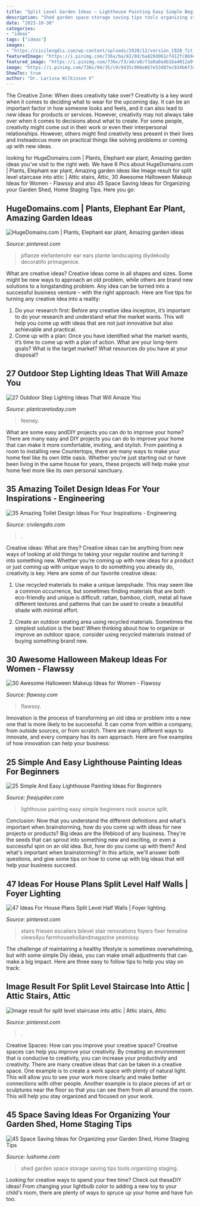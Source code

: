 ```yaml
---
title: "Split Level Garden Ideas ~ Lighthouse Painting Easy Simple Beginners Rock Source Split"
description: "Shed garden space storage saving tips tools organizing staging"
date: "2023-10-30"
categories:
- "ideas"
tags: ["ideas"]
images:
- "https://civilengdis.com/wp-content/uploads/2020/12/version_1920_fit_vannaya2.jpg"
featuredImage: "https://i.pinimg.com/736x/ba/82/8d/ba828d961cf412fc8694235932086d4d.jpg"
featured_image: "https://i.pinimg.com/736x/f3/a0/a0/f3a0a0adb1ba4012a9f66ebf3f0eba4e.jpg"
image: "https://i.pinimg.com/736x/94/35/c9/9435c906e867e53d87ec934b6f34ffb9.jpg"
ShowToc: true
author: "Dr. Larissa Wilkinson V"
---
```



The Creative Zone: When does creativity take over?
Creativity is a key word when it comes to deciding what to wear for the upcoming day. It can be an important factor in how someone looks and feels, and it can also lead to new ideas for products or services. However, creativity may not always take over when it comes to decisions about what to create. For some people, creativity might come out in their work or even their interpersonal relationships. However, others might find creativity less present in their lives and insteadocus more on practical things like solving problems or coming up with new ideas.

	

		
looking for HugeDomains.com | Plants, Elephant ear plant, Amazing garden ideas you've visit to the right web. We have 8 Pics about HugeDomains.com | Plants, Elephant ear plant, Amazing garden ideas like Image result for split level staircase into attic | Attic stairs, Attic, 30 Awesome Halloween Makeup Ideas for Women - Flawssy and also 45 Space Saving Ideas for Organizing your Garden Shed, Home Staging Tips. Here you go:
		
    
## HugeDomains.com | Plants, Elephant Ear Plant, Amazing Garden Ideas

<img loading=lazy src="https://i.pinimg.com/736x/94/35/c9/9435c906e867e53d87ec934b6f34ffb9.jpg" onerror="this.onerror=null;this.src='https://tse1.mm.bing.net/th?id=OIP.w6PPmYCxDcY8l5KrvJRvsgHaLH&amp;pid=15.1';" alt="HugeDomains.com | Plants, Elephant ear plant, Amazing garden ideas">

_Source: pinterest.com_

>pflanze elefantenohr ear ears plante landscaping diydekodiy decoratifo primagenice. 

	

What are creative ideas?
Creative ideas come in all shapes and sizes. Some might be new ways to approach an old problem, while others are brand new solutions to a longstanding problem. Any idea can be turned into a successful business venture – with the right approach. Here are five tips for turning any creative idea into a reality: 
1. Do your research first: Before any creative idea inception, it’s important to do your research and understand what the market wants. This will help you come up with ideas that are not just innovative but also achievable and practical. 
2. Come up with a plan: Once you have identified what the market wants, it’s time to come up with a plan of action. What are your long-term goals? What is the target market? What resources do you have at your disposal?

    
## 27 Outdoor Step Lighting Ideas That Will Amaze You

<img loading=lazy src="https://plantcaretoday.com/wp-content/uploads/DR_Lighting9.jpg" onerror="this.onerror=null;this.src='https://tse1.mm.bing.net/th?id=OIP.OEn1LGOyygR6NOiJ7J3vdwHaJ4&amp;pid=15.1';" alt="27 Outdoor Step Lighting Ideas That Will Amaze You">

_Source: plantcaretoday.com_

>feeney. 

	

What are some easy andDIY projects you can do to improve your home?
There are many easy and DIY projects you can do to improve your home that can make it more comfortable, inviting, and stylish. From painting a room to installing new Countertops, there are many ways to make your home feel like its own little oasis. Whether you're just starting out or have been living in the same house for years, these projects will help make your home feel more like its own personal sanctuary.

    
## 35 Amazing Toilet Design Ideas For Your Inspirations - Engineering

<img loading=lazy src="https://civilengdis.com/wp-content/uploads/2020/12/version_1920_fit_vannaya2.jpg" onerror="this.onerror=null;this.src='https://tse4.mm.bing.net/th?id=OIP.qhw-GmW9NabwvR-ClNbAFwHaJ4&amp;pid=15.1';" alt="35 Amazing Toilet Design Ideas For Your Inspirations - Engineering">

_Source: civilengdis.com_

>. 

	

Creative ideas: What are they?
Creative ideas can be anything from new ways of looking at old things to taking your regular routine and turning it into something new. Whether you’re coming up with new ideas for a product or just coming up with unique ways to do something you already do, creativity is key. Here are some of our favorite creative ideas: 
1. Use recycled materials to make a unique lampshade. This may seem like a common occurrence, but sometimes finding materials that are both eco-friendly and unique is difficult. rattan, bamboo, cloth, metal all have different textures and patterns that can be used to create a beautiful shade with minimal effort. 

2. Create an outdoor seating area using recycled materials. Sometimes the simplest solution is the best! When thinking about how to organize or improve an outdoor space, consider using recycled materials instead of buying something brand new.

    
## 30 Awesome Halloween Makeup Ideas For Women - Flawssy

<img loading=lazy src="https://www.flawssy.com/wp-content/uploads/2016/05/Chelsea-Smile-Halloween-Makeup-1.jpg" onerror="this.onerror=null;this.src='https://tse3.mm.bing.net/th?id=OIP.Q0JEzKXIneWMbJ0MwW7bIgHaJ4&amp;pid=15.1';" alt="30 Awesome Halloween Makeup Ideas for Women - Flawssy">

_Source: flawssy.com_

>flawssy. 

	

Innovation is the process of transforming an old idea or problem into a new one that is more likely to be successful. It can come from within a company, from outside sources, or from scratch. There are many different ways to innovate, and every company has its own approach. Here are five examples of how innovation can help your business: 

    
## 25 Simple And Easy Lighthouse Painting Ideas For Beginners

<img loading=lazy src="http://www.freejupiter.com/wp-content/uploads/2018/04/Simple-And-Easy-Lighthouse-Painting-Ideas-9.jpg" onerror="this.onerror=null;this.src='https://tse2.mm.bing.net/th?id=OIP.V0uB0cHPC17xyFkzSKfEEAHaM1&amp;pid=15.1';" alt="25 Simple And Easy Lighthouse Painting Ideas For Beginners">

_Source: freejupiter.com_

>lighthouse painting easy simple beginners rock source split. 

	

Conclusion: Now that you understand the different definitions and what's important when brainstorming, how do you come up with ideas for new projects or products?
Big ideas are the lifeblood of any business. They're the seeds that can sprout into something new and exciting, or even a successful spin on an old idea. But, how do you come up with them? And what's important when brainstorming? In this article, we'll answer both questions, and give some tips on how to come up with big ideas that will help your business succeed.

    
## 47 Ideas For House Plans Split Level Half Walls | Foyer Lighting

<img loading=lazy src="https://i.pinimg.com/736x/f3/a0/a0/f3a0a0adb1ba4012a9f66ebf3f0eba4e.jpg" onerror="this.onerror=null;this.src='https://tse4.mm.bing.net/th?id=OIP.Na7czNhOj4lViBMAe4KpMQAAAA&amp;pid=15.1';" alt="47 Ideas For House Plans Split Level Half Walls | Foyer lighting">

_Source: pinterest.com_

>stairs friesen escaliers bilevel stair renovations foyers fixer femaline views4yu farmhousehollandmagazine yesmissy. 

	

The challenge of maintaining a healthy lifestyle is sometimes overwhelming, but with some simple Diy ideas, you can make small adjustments that can make a big impact. Here are three easy to follow tips to help you stay on track:

    
## Image Result For Split Level Staircase Into Attic | Attic Stairs, Attic

<img loading=lazy src="https://i.pinimg.com/736x/ba/82/8d/ba828d961cf412fc8694235932086d4d.jpg" onerror="this.onerror=null;this.src='https://tse4.mm.bing.net/th?id=OIP.25naL4cW13Rugu0P36TgUgHaJ3&amp;pid=15.1';" alt="Image result for split level staircase into attic | Attic stairs, Attic">

_Source: pinterest.com_

>. 

	

Creative Spaces: How can you improve your creative space?
Creative spaces can help you improve your creativity. By creating an environment that is conducive to creativity, you can increase your productivity and creativity. There are many creative ideas that can be taken in a creative space. One example is to create a work space with plenty of natural light. This will allow you to see your work more clearly and make better connections with other people. Another example is to place pieces of art or sculptures near the floor so that you can see them from all around the room. This will help you stay organized and focused on your work.

    
## 45 Space Saving Ideas For Organizing Your Garden Shed, Home Staging Tips

<img loading=lazy src="https://www.lushome.com/wp-content/uploads/2020/01/garden-shed-storage-organization-tips-20.jpg" onerror="this.onerror=null;this.src='https://tse2.mm.bing.net/th?id=OIP.1wvaT13bo7juLuzNUGARfwHaKA&amp;pid=15.1';" alt="45 Space Saving Ideas for Organizing your Garden Shed, Home Staging Tips">

_Source: lushome.com_

>shed garden space storage saving tips tools organizing staging. 

	

Looking for creative ways to spend your free time? Check out theseDIY ideas! From changing your lightbulb color to adding a new toy to your child's room, there are plenty of ways to spruce up your home and have fun too.

